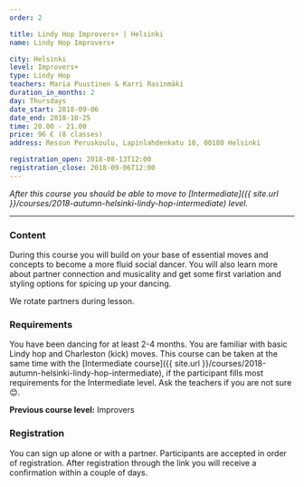 ```yaml
---
order: 2

title: Lindy Hop Improvers+ | Helsinki
name: Lindy Hop Improvers+

city: Helsinki
level: Improvers+
type: Lindy Hop
teachers: Maria Puustinen & Karri Rasinmäki 
duration_in_months: 2
day: Thursdays
date_start: 2018-09-06
date_end: 2018-10-25
time: 20.00 - 21.00
price: 96 € (8 classes)
address: Ressun Peruskoulu, Lapinlahdenkatu 10, 00180 Helsinki

registration_open: 2018-08-13T12:00
registration_close: 2018-09-06T12:00
---
```


_After this course you should be able to move to [Intermediate]({{ site.url }}/courses/2018-autumn-helsinki-lindy-hop-intermediate) level._

---

### Content
During this course you will build on your base of essential moves and concepts to become a more fluid social dancer. You will also learn more about partner connection and musicality and get some first variation and styling options for spicing up your dancing.

We rotate partners during lesson.

### Requirements
You have been dancing for at least 2-4 months. You are familiar with basic Lindy hop and Charleston (kick) moves. This course can be taken at the same time with the [Intermediate course]({{ site.url }}/courses/2018-autumn-helsinki-lindy-hop-intermediate), if the participant fills most requirements for the Intermediate level. Ask the teachers if you are not sure 😊.

__Previous course level:__ Improvers

### Registration
You can sign up alone or with a partner. Participants are accepted in order of registration. After registration through the link you will receive a confirmation within a couple of days.


